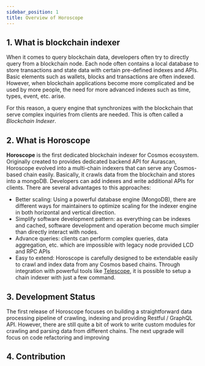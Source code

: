 ```yaml
---
sidebar_position: 1
title: Overview of Horoscope
---
```


## 1. What is blockchain indexer
When it comes to query blockchain data, developers often try to directly query from a blockchain node. Each node often contains a local database to store transactions and state data with certain pre-defined indexes and APIs. Basic elements such as wallets, blocks and transactions are often indexed. However, when blockchain applications become more complicated and be used by more people, the need for more advanced indexes such as time, types, event, etc. arise.

For this reason, a query engine that synchronizes with the blockchain that serve complex inquiries from clients are needed. This is often called a *Blockchain Indexer*.

## 2. What is Horoscope

**Horoscope** is the first dedicated blockchain indexer for Cosmos ecosystem. Originally created to provides dedicated backend API for Aurascan, Horoscope evolved into a multi-chain indexers that can serve any Cosmos-based chain easily. Basically, it crawls data from the blockchain and stores into a mongoDB. Developers can add indexes and write additional APIs for clients. There are several advantages to this approaches:

- Better scaling: Using a powerful database engine (MongoDB), there are different ways for maintainers to optimize scaling for the indexer engine in both horizontal and vertical direction.
- Simplify software development pattern: as everything can be indexes and cached, software development and operation become much simpler than directly interact with nodes.
- Advance queries: clients can perform complex queries, data aggregation, etc. which are impossible with legacy node provided LCD and RPC APIs
- Easy to extend: Horoscope is carefully designed to be extendable easily to crawl and index data from any Cosmos based chains. Through integration with powerful tools like [Telescope](https://github.com/osmosis-labs/telescope), it is possible to setup a chain indexer with just a few command.

## 3. Development Status

The first release of Horoscope focuses on building a straightforward data processing pipeline of crawling, indexing and providing Restful / GraphQL API. However, there are still quite a bit of work to write custom modules for crawling and parsing data from different chains. The next upgrade will focus on code refactoring and improving 

## 4. Contribution